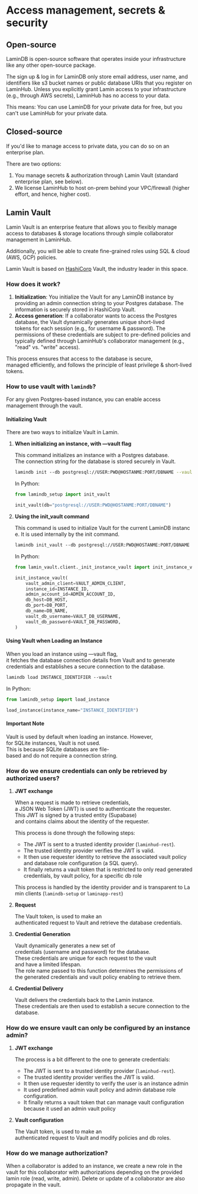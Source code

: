 # Access management, secrets & security

## Open-source

LaminDB is open-source software that operates inside your infrastructure like any other open-source package.

The sign up & log in for LaminDB only store email address, user name, and identifiers like s3 bucket names or public database URIs that you register on LaminHub. Unless you explicitly grant Lamin access to your infrastructure (e.g., through AWS secrets), LaminHub has no access to your data.

This means: You can use LaminDB for your private data for free, but you can't use LaminHub for your private data.

## Closed-source

If you'd like to manage access to private data, you can do so on an enterprise plan.

There are two options:

1. You manage secrets & authorization through Lamin Vault (standard enterprise plan, see below).
2. We license LaminHub to host on-prem behind your VPC/firewall (higher effort, and hence, higher cost).

## Lamin Vault

Lamin Vault is an enterprise feature that allows you to flexibly manage access to databases & storage locations through simple collaborator management in LaminHub.

Additionally, you will be able to create fine-grained roles using SQL & cloud (AWS, GCP) policies.

Lamin Vault is based on [HashiCorp](https://en.wikipedia.org/wiki/HashiCorp) Vault, the industry leader in this space.

### How does it work?

1. **Initialization**: You initialize the Vault for any LaminDB instance by providing an admin connection string to your Postgres database. The information is securely stored in HashiCorp Vault.
2. **Access generation**: If a collaborator wants to access the Postgres database, the Vault dynamically generates unique short-lived tokens for each session (e.g., for username & password). The permissions of these credentials are subject to pre-defined policies and typically defined through LaminHub's collaborator management (e.g., "read" vs. "write" access).

This process ensures that access to the database is secure, managed efficiently, and follows the principle of least privilege & short-lived tokens.

### How to use vault with `lamindb`?

For any given Postgres-based instance, you can enable access management through the vault.

#### Initializing Vault

There are two ways to initialize Vault in Lamin.

1. **When initializing an instance, with —vault flag**

   This command initializes an instance with a Postgres database. The connection string for the database is stored securely in Vault.

   ```bash
   lamindb init --db postgresql://USER:PWD@HOSTANME:PORT/DBNAME --vault
   ```

   In Python:

   ```python
   from lamindb_setup import init_vault

   init_vault(db="postgresql://USER:PWD@HOSTANME:PORT/DBNAME")
   ```

2. **Using the init_vault command**

   This command is used to initialize Vault for the current LaminDB instance. It is used internally by the init command.

   ```bash
   lamindb init_vault --db postgresql://USER:PWD@HOSTANME:PORT/DBNAME --vault
   ```

   In Python:

   ```python
   from lamin_vault.client._init_instance_vault import init_instance_vault

   init_instance_vault(
       vault_admin_client=VAULT_ADMIN_CLIENT,
       instance_id=INSTANCE_ID,
       admin_account_id=ADMIN_ACCOUNT_ID,
       db_host=DB_HOST,
       db_port=DB_PORT,
       db_name=DB_NAME,
       vault_db_username=VAULT_DB_USERNAME,
       vault_db_password=VAULT_DB_PASSWORD,
   )
   ```

#### Using Vault when Loading an Instance

When you load an instance using —vault flag, it fetches the database connection details from Vault and to generate credentials and establishes a secure connection to the database.

```bash
lamindb load INSTANCE_IDENTIFIER --vault
```

In Python:

```python
from lamindb_setup import load_instance

load_instance(instance_name="INSTANCE_IDENTIFIER")
```

#### Important Note

Vault is used by default when loading an instance. However, for SQLite instances, Vault is not used. This is because SQLite databases are file-based and do not require a connection string.

### How do we ensure credentials can only be retrieved by authorized users?

1. **JWT exchange**

   When a request is made to retrieve credentials, a JSON Web Token (JWT) is used to authenticate the requester. This JWT is signed by a trusted entity (Supabase) and contains claims about the identity of the requester.

   This process is done through the following steps:

   - The JWT is sent to a trusted identity provider (`laminhud-rest`).
   - The trusted identity provider verifies the JWT is valid.
   - It then use requester identity to retrieve the associated vault policy and database role configuration (a SQL query).
   - It finally returns a vault token that is restricted to only read generated credentials, by vault policy, for a specific db role

   This process is handled by the identity provider and is transparent to Lamin clients (`lamindb-setup` or `laminapp-rest`)

2. **Request**

   The Vault token, is used to make an authenticated request to Vault and retrieve the database credentials.

3. **Credential Generation**

   Vault dynamically generates a new set of credentials (username and password) for the database. These credentials are unique for each request to the vault and have a limited lifespan. The role name passed to this function determines the permissions of the generated credentials and vault policy enabling to retrieve them.

4. **Credential Delivery**

   Vault delivers the credentials back to the Lamin instance. These credentials are then used to establish a secure connection to the database.

### How do we ensure vault can only be configured by an instance admin?

1. **JWT exchange**

   The process is a bit different to the one to generate credentials:

   - The JWT is sent to a trusted identity provider (`laminhud-rest`).
   - The trusted identity provider verifies the JWT is valid.
   - It then use requester identity to verify the user is an instance admin
   - It used predefined admin vault policy and admin database role configuration.
   - It finally returns a vault token that can manage vault configuration because it used an admin vault policy

2. **Vault configuration**

   The Vault token, is used to make an authenticated request to Vault and modify policies and db roles.

### How do we manage authorization?

When a collaborator is added to an instance, we create a new role in the vault for this collaborator with authorizations depending on the provided lamin role (read, write, admin). Delete or update of a collaborator are also propagate in the vault.
